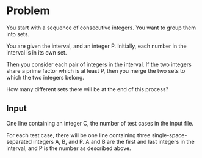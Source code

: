 # Problem

You start with a sequence of consecutive integers. You want to group them into sets.

You are given the interval, and an integer P. Initially, each number in the interval is in its own set.

Then you consider each pair of integers in the interval. If the two integers share a prime factor which is at least P, then you merge the two sets to which the two integers belong.

How many different sets there will be at the end of this process?

## Input

One line containing an integer C, the number of test cases in the input file.

For each test case, there will be one line containing three single-space-separated integers A, B, and P. A and B are the first and last integers in the interval, and P is the number as described above.

